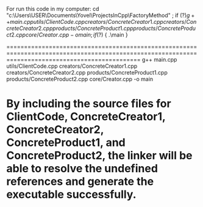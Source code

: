 For run this code in my computer:
cd "c:\Users\USER\Documents\Yovel\ProjectsInCpp\FactoryMethod\" ; if ($?) { g++ main.cpp utils/ClientCode.cpp creators/ConcreteCreator1.cpp creators/ConcreteCreator2.cpp products/ConcreteProduct1.cpp products/ConcreteProduct2.cpp core/Creator.cpp -o main } ; if ($?) { .\main }


==================================================================================================================================================
g++ main.cpp utils/ClientCode.cpp creators/ConcreteCreator1.cpp creators/ConcreteCreator2.cpp products/ConcreteProduct1.cpp products/ConcreteProduct2.cpp core/Creator.cpp -o main

By including the source files for ClientCode, ConcreteCreator1, ConcreteCreator2, ConcreteProduct1, and ConcreteProduct2, the linker will be able to resolve the undefined references and generate the executable successfully.
==================================================================================================================================================
